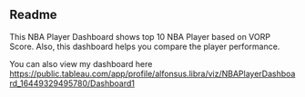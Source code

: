 ## Readme

This NBA Player Dashboard shows top 10 NBA Player based on VORP Score. Also, this dashboard helps you compare the player performance. 

You can also view my dashboard here https://public.tableau.com/app/profile/alfonsus.libra/viz/NBAPlayerDashboard_16449329495780/Dashboard1


